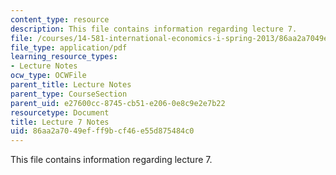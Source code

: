 ```yaml
---
content_type: resource
description: This file contains information regarding lecture 7.
file: /courses/14-581-international-economics-i-spring-2013/86aa2a7049efff9bcf46e55d875484c0_MIT14_581S13_classnotes7.pdf
file_type: application/pdf
learning_resource_types:
- Lecture Notes
ocw_type: OCWFile
parent_title: Lecture Notes
parent_type: CourseSection
parent_uid: e27600cc-8745-cb51-e206-0e8c9e2e7b22
resourcetype: Document
title: Lecture 7 Notes
uid: 86aa2a70-49ef-ff9b-cf46-e55d875484c0
---
```

This file contains information regarding lecture 7.